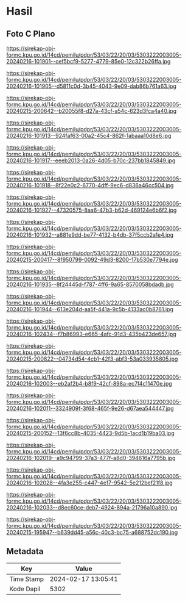 # Hasil

## Foto C Plano

https://sirekap-obj-formc.kpu.go.id/14cd/pemilu/pdpr/53/03/22/20/03/5303222003005-20240216-101901--cef5bcf9-5277-4779-85e0-12c322b26ffa.jpg

https://sirekap-obj-formc.kpu.go.id/14cd/pemilu/pdpr/53/03/22/20/03/5303222003005-20240216-101905--d5811c0d-3b45-4043-9e09-dab86b761a63.jpg

https://sirekap-obj-formc.kpu.go.id/14cd/pemilu/pdpr/53/03/22/20/03/5303222003005-20240215-200642--b20055f8-d27a-43cf-a54c-623d3fca4a40.jpg

https://sirekap-obj-formc.kpu.go.id/14cd/pemilu/pdpr/53/03/22/20/03/5303222003005-20240216-101913--924faf63-00a2-45c4-862f-1abaaa10d8e6.jpg

https://sirekap-obj-formc.kpu.go.id/14cd/pemilu/pdpr/53/03/22/20/03/5303222003005-20240216-101917--eeeb2013-0a26-4d05-b70c-237bb1845849.jpg

https://sirekap-obj-formc.kpu.go.id/14cd/pemilu/pdpr/53/03/22/20/03/5303222003005-20240216-101918--8f22e0c2-6770-4dff-9ec6-d836a46cc504.jpg

https://sirekap-obj-formc.kpu.go.id/14cd/pemilu/pdpr/53/03/22/20/03/5303222003005-20240216-101927--47320575-8aa6-47b3-b62d-469124e6b6f2.jpg

https://sirekap-obj-formc.kpu.go.id/14cd/pemilu/pdpr/53/03/22/20/03/5303222003005-20240216-101932--a881e9dd-be77-4132-b4db-37f5ccb2a1e4.jpg

https://sirekap-obj-formc.kpu.go.id/14cd/pemilu/pdpr/53/03/22/20/03/5303222003005-20240215-200417--8f950799-0092-49d3-8200-17b530e7794e.jpg

https://sirekap-obj-formc.kpu.go.id/14cd/pemilu/pdpr/53/03/22/20/03/5303222003005-20240216-101935--8f24445d-f787-4ff6-9a65-8570058bdadb.jpg

https://sirekap-obj-formc.kpu.go.id/14cd/pemilu/pdpr/53/03/22/20/03/5303222003005-20240216-101944--613e204d-aa5f-441a-9c5b-4133ac0b8761.jpg

https://sirekap-obj-formc.kpu.go.id/14cd/pemilu/pdpr/53/03/22/20/03/5303222003005-20240216-102434--f7b86993-e665-4afc-91d3-435b423de657.jpg

https://sirekap-obj-formc.kpu.go.id/14cd/pemilu/pdpr/53/03/22/20/03/5303222003005-20240215-200822--04734d54-4cb1-42f3-abf3-53a033935805.jpg

https://sirekap-obj-formc.kpu.go.id/14cd/pemilu/pdpr/53/03/22/20/03/5303222003005-20240216-102003--eb2af2b4-b8f9-42cf-898a-ec7f4c11470e.jpg

https://sirekap-obj-formc.kpu.go.id/14cd/pemilu/pdpr/53/03/22/20/03/5303222003005-20240216-102011--3324909f-3f68-465f-9e26-d67aea544447.jpg

https://sirekap-obj-formc.kpu.go.id/14cd/pemilu/pdpr/53/03/22/20/03/5303222003005-20240215-200152--13f6cc8b-4035-4423-9d5b-1acd1b19ba03.jpg

https://sirekap-obj-formc.kpu.go.id/14cd/pemilu/pdpr/53/03/22/20/03/5303222003005-20240216-102019--a9c94799-37a3-477f-a8d0-394616a7795b.jpg

https://sirekap-obj-formc.kpu.go.id/14cd/pemilu/pdpr/53/03/22/20/03/5303222003005-20240216-102028--4fa3e255-c447-4e17-9542-5e212bef21f8.jpg

https://sirekap-obj-formc.kpu.go.id/14cd/pemilu/pdpr/53/03/22/20/03/5303222003005-20240216-102033--d8ec60ce-deb7-4924-894a-21796a10a890.jpg

https://sirekap-obj-formc.kpu.go.id/14cd/pemilu/pdpr/53/03/22/20/03/5303222003005-20240215-195947--b639dd45-a56c-40c3-bc75-a688752dc190.jpg


## Metadata

| Key        | Value               |
| ---------- | ------------------- |
| Time Stamp | 2024-02-17 13:05:41 |
| Kode Dapil | 5302                |



